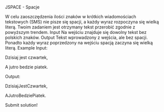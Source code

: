 







JSPACE - Spacje





W celu zaoszczędzenia ilości znaków w krótkich wiadomościach tekstowych (SMS) nie pisze się spacji, a każdy wyraz rozpoczyna się wielką literą. Twoim zadaniem jest otrzymany tekst przerobić zgodnie z powyższym trendem.
Input
Na wejściu znajduje się dowolny tekst bez polskich znaków.
Output
Tekst wprowadzony z wejścia, ale bez spacji. Ponadto każdy wyraz poprzedzony na wejściu spacją zaczyna się wielką literą.
Example
Input:
Dzisiaj jest czwartek,
A jutro bedzie piatek.

Output:
DzisiajJestCzwartek,
AJutroBedziePiatek.



 Submit solution!

